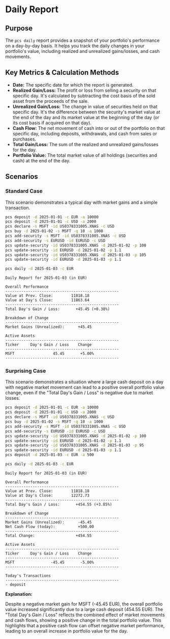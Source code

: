# Daily Report

## Purpose

The `pcs daily` report provides a snapshot of your portfolio's performance on a day-by-day basis. It helps you track the daily changes in your portfolio's value, including realized and unrealized gains/losses, and cash movements.

## Key Metrics & Calculation Methods

*   **Date:** The specific date for which the report is generated.
*   **Realized Gain/Loss:** The profit or loss from selling a security on that specific day. It's calculated by subtracting the cost basis of the sold asset from the proceeds of the sale.
*   **Unrealized Gain/Loss:** The change in value of securities held on that specific day. It's the difference between the security's market value at the end of the day and its market value at the beginning of the day (or its cost basis if acquired on that day).
*   **Cash Flow:** The net movement of cash into or out of the portfolio on that specific day, including deposits, withdrawals, and cash from sales or purchases.
*   **Total Gain/Loss:** The sum of the realized and unrealized gains/losses for the day.
*   **Portfolio Value:** The total market value of all holdings (securities and cash) at the end of the day.

## Scenarios

### Standard Case

This scenario demonstrates a typical day with market gains and a simple transaction.

```bash setup
pcs deposit -d 2025-01-01 -c EUR -a 10000
pcs deposit -d 2025-01-01 -c USD -a 2000
pcs declare -s MSFT -id US0378331005.XNAS -c USD
pcs buy -d 2025-01-02 -s MSFT -q 10 -a 1000
pcs add-security -s MSFT -id US0378331005.XNAS -c USD
pcs add-security -s EURUSD -id EURUSD -c USD
pcs update-security -id US0378331005.XNAS -d 2025-01-02 -p 100
pcs update-security -id EURUSD -d 2025-01-02 -p 1.1
pcs update-security -id US0378331005.XNAS -d 2025-01-03 -p 105
pcs update-security -id EURUSD -d 2025-01-03 -p 1.1
```

```bash run
pcs daily -d 2025-01-03 -c EUR
```

```console check
Daily Report for 2025-01-03 (in EUR)

Overall Performance
--------------------------------------------------
Value at Prev. Close:        11818.18
Value at Day's Close:        11863.64
--------------------------------------------------
Total Day's Gain / Loss:       +45.45 (+0.38%)

Breakdown of Change
--------------------------------------------------
Market Gains (Unrealized):      +45.45

Active Assets
--------------------------------------------------
Ticker     Day's Gain / Loss    Change
--------------------------------------------------
MSFT                 45.45       +5.00%
--------------------------------------------------
```

### Surprising Case

This scenario demonstrates a situation where a large cash deposit on a day with negative market movement can lead to a positive overall portfolio value change, even if the "Total Day's Gain / Loss" is negative due to market losses.

```bash setup
pcs deposit -d 2025-01-01 -c EUR -a 10000
pcs deposit -d 2025-01-01 -c USD -a 2000
pcs declare -s MSFT -id US0378331005.XNAS -c USD
pcs buy -d 2025-01-02 -s MSFT -q 10 -a 1000
pcs add-security -s MSFT -id US0378331005.XNAS -c USD
pcs add-security -s EURUSD -id EURUSD -c USD
pcs update-security -id US0378331005.XNAS -d 2025-01-02 -p 100
pcs update-security -id EURUSD -d 2025-01-02 -p 1.1
pcs update-security -id US0378331005.XNAS -d 2025-01-03 -p 95
pcs update-security -id EURUSD -d 2025-01-03 -p 1.1
pcs deposit -d 2025-01-03 -c EUR -a 500
```

```bash run
pcs daily -d 2025-01-03 -c EUR
```

```console check
Daily Report for 2025-01-03 (in EUR)

Overall Performance
--------------------------------------------------
Value at Prev. Close:        11818.18
Value at Day's Close:        12272.73
--------------------------------------------------
Total Day's Gain / Loss:       +454.55 (+3.85%)

Breakdown of Change
--------------------------------------------------
Market Gains (Unrealized):      -45.45
Net Cash Flow (today):          +500.00
--------------------------------------------------
Total Change:                  +454.55

Active Assets
--------------------------------------------------
Ticker     Day's Gain / Loss    Change
--------------------------------------------------
MSFT                -45.45       -5.00%
--------------------------------------------------

Today's Transactions
--------------------------------------------------
- deposit
```

**Explanation:**

Despite a negative market gain for MSFT (-45.45 EUR), the overall portfolio value increased significantly due to a large cash deposit (454.55 EUR). The "Total Day's Gain / Loss" reflects the combined effect of market movements and cash flows, showing a positive change in the total portfolio value. This highlights that a positive cash flow can offset negative market performance, leading to an overall increase in portfolio value for the day.

